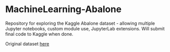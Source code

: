 # MachineLearning-Abalone
Repository for exploring the Kaggle Abalone dataset - allowing multiple Jupyter notebooks, custom module use, JupyterLab extensions. Will submit final code to Kaggle when done.

Original dataset [here](https://www.kaggle.com/rodolfomendes/abalone-dataset)